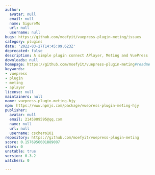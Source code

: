 ```yaml
---
author:
  avatar: null
  email: null
  name: SigureMo
  url: null
  username: null
bugs: https://github.com/moefyit/vuepress-plugin-meting/issues
category: plugins
date: '2022-03-27T14:45:09.623Z'
deprecated: false
description: A simple plugin connect APlayer, Meting and VuePress
downloads: null
homepage: https://github.com/moefyit/vuepress-plugin-meting#readme
keywords:
- vuepress
- plugin
- meting
- aplayer
license: null
maintainers: null
name: vuepress-plugin-meting-hjy
npm: https://www.npmjs.com/package/vuepress-plugin-meting-hjy
publisher:
  avatar: null
  email: 2145909595@qq.com
  name: null
  url: null
  username: cschero101
repository: https://github.com/moefyit/vuepress-plugin-meting
score: 0.1576956601889007
stars: 0
unstable: true
version: 0.3.2
watchers: 0

---
```


